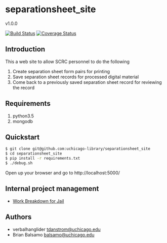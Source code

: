 # separationsheet_site

v1.0.0

[![Build Status](https://travis-ci.org/uchicago-library/separationsheet_site.svg?branch=master)](https://travis-ci.org/uchicago-library/separationsheet_site) [![Coverage Status](https://coveralls.io/repos/github/uchicago-library/separationsheet_site/badge.svg?branch=master)](https://coveralls.io/github/uchicago-library/separationsheet_site?branch=master)

## Introduction

This a web site to allow SCRC personnel to do the following

1. Create separation sheet form pairs for printing
2. Save separation sheet records for processed digital material
3. Come back to a previously saved separation sheet record for reviewing the record

## Requirements

1. python3.5
1. mongodb

## Quickstart

```bash
$ git clone git@github.com:uchicago-library/separationsheet_site
$ cd separationsheet_site
$ pip install -r requirements.txt
$ ./debug.sh
```

Open up your browser and go to http://localhost:5000/

## Internal project management

- [Work Breakdown for Jail](https://docs.google.com/spreadsheets/d/1KhoLlU4GJR_YmVM3-KzC0bXNeXmIvR7e-0oHq0JgA0o/edit?usp=sharing)

## Authors
- verbalhanglider <tdanstrom@uchicago.edu>
- Brian Balsamo <balsamo@uchicago.edu>
